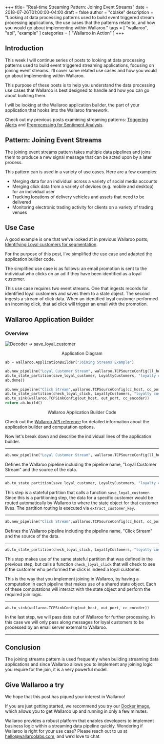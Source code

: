 +++
title= "Real-time Streaming Pattern: Joining Event Streams"
date = 2018-07-26T01:00:00-04:00
draft = false
author = "cblake"
description = "Looking at data processing patterns used to build event triggered stream processing applications, the use cases that the patterns relate to, and how you would go about implementing within Wallaroo."
tags = [
    "wallaroo",
    "api",
    "example"
]
categories = [
    "Wallaroo in Action"
]
+++

## Introduction

This week I will continue series of posts to looking at data processing patterns used to build event triggered streaming applications, focusing on joining event streams. I’ll cover some related use cases and how you would go about implementing within Wallaroo.

This purpose of these posts is to help you understand the data processing use cases that Wallaroo is best designed to handle and how you can go about building them.

I will be looking at the Wallaroo application builder, the part of your application that hooks into the Wallaroo framework.

Check out my previous posts examining streaming patterns: [Triggering Alerts](https://blog.wallaroolabs.com/2018/06/real-time-streaming-pattern-triggering-alerts/) and [Preprocessing for Sentiment Analysis](https://blog.wallaroolabs.com/2018/06/real-time-streaming-pattern-preprocessing-for-sentiment-analysis/).

## Pattern: Joining Event Streams

The joining event streams pattern takes multiple data pipelines and joins them to produce a new signal message that can be acted upon by a later process.

This pattern can is used in a variety of use cases.  Here are a few examples:

+ Merging data for an individual across a variety of social media accounts
+ Merging click data from a variety of devices (e.g. mobile and desktop) for an individual user
+ Tracking locations of delivery vehicles and assets that need to be delivered
+ Monitoring electronic trading activity for clients on a variety of trading venues

## Use Case
A good example is one that we've looked at in previous Wallaroo posts; [Identifying Loyal customers for segmentation](https://blog.wallaroolabs.com/2018/07/event-triggered-customer-segmentation/).  

For the purpose of this post, I’ve simplified the use case and adapted the application builder code. 

The simplified use case is as follows: an email promotion is sent to the individual who clicks on an ad if they have been identified as a loyal customer.

This use case requires two event streams.  One that ingests records for identified loyal customers and saves them to a state object.  The second ingests a stream of click data.  When an identified loyal customer performed an incoming click, that ad click will trigger an email with the promotion.

## Wallaroo Application Builder

### Overview

![Decoder -> save_loyal_customer](/images/post/real-time-streaming-pattern-streaming-joins/image1.png)
<center>Application Diagram</center>


```python
ab = wallaroo.ApplicationBuilder("Joining Streams Example")

ab.new_pipeline("Loyal Customer Stream", wallaroo.TCPSourceConfig(ll_host, ll_port, ll_decoder))
ab.to_state_partition(save_loyal_customer, LoyaltyCustomers, "loyalty customers", extract_customer_key)
ab.done()
    
ab.new_pipeline("Click Stream",wallaroo.TCPSourceConfig(cc_host, cc_port, cc_decoder))
ab.to_state_partition(check_loyal_click, LoyaltyCustomers, "loyalty customers", extract_customer_key)
ab.to_sink(wallaroo.TCPSinkConfig(out_host, out_port, cc_encoder))
return ab.build()
```
<center>Wallaroo Application Builder Code</center>


Check out the [Wallaroo API reference](https://docs.wallaroolabs.com/book/python/api.html#applicationbuilder) for detailed information about the application builder and computation options.

Now let's break down and describe the individual lines of the application builder.

---

```python
ab.new_pipeline("Loyal Customer Stream", wallaroo.TCPSourceConfig(ll_host, ll_port, ll_decoder))
```

Defines the Wallaroo pipeline including the pipeline name, "Loyal Customer Stream" and the source of the data.

---

```python
ab.to_state_partition(save_loyal_customer, LoyaltyCustomers, "loyalty customers", extract_customer_key)
```

This step is a stateful partition that calls a function `save_loyal_customer`. Since this is a partitioning step, the data for a specific customer would be routed automatically by Wallaroo to where the state object for that customer lives. The partition routing is executed via `extract_customer_key`.

---

```python
ab.new_pipeline("Click Stream",wallaroo.TCPSourceConfig(cc_host, cc_port, cc_decoder))
```

Defines the Wallaroo pipeline including the pipeline name, "Click Stream" and the source of the data.

---

```python
ab.to_state_partition(check_loyal_click, LoyaltyCustomers, "loyalty customers", extract_customer_key, initial_partitions)
```

This step makes use of the same stateful partition that was defined in the previous step, but calls a function `check_loyal_click` that will check to see if the customer who performed the click is indeed a loyal customer.

This is the way that you implement joining in Wallaroo, by having a computation in each pipeline that makes use of a shared state object. Each of these computations will interact with the state object and perform the required join logic.

---

```python
ab.to_sink(wallaroo.TCPSinkConfig(out_host, out_port, cc_encoder))
```

In the last step, we will pass data out of Wallaroo for further processing.  In this case we will only pass along messages for loyal customers to be processed by an email server external to Wallaroo.

---

## Conclusion
The joining streams pattern is used frequently when building streaming data applications and since Wallaroo allows you to implement any joining logic you require for the join, it is a very powerful model.

## Give Wallaroo a try
We hope that this post has piqued your interest in Wallaroo!

If you are just getting started, we recommend you try our [Docker image](https://docs.wallaroolabs.com/book/getting-started/docker-setup.html), which allows you to get Wallaroo up and running in only a few minutes.

Wallaroo provides a robust platform that enables developers to implement business logic within a streaming data pipeline quickly. Wondering if Wallaroo is right for your use case? Please reach out to us at [hello@wallaroolabs.com](hello@wallaroolabs.com), and we’d love to chat.




